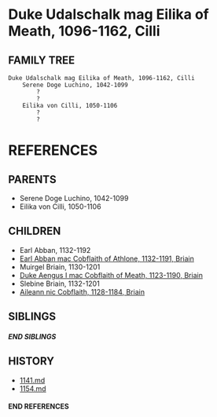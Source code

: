 # Duke Udalschalk mag Eilika of Meath, 1096-1162, Cilli

## FAMILY TREE
```
Duke Udalschalk mag Eilika of Meath, 1096-1162, Cilli
    Serene Doge Luchino, 1042-1099
        ?
        ?
    Eilika von Cilli, 1050-1106
        ?
        ?
```


# REFERENCES

## PARENTS 
* Serene Doge Luchino, 1042-1099
* Eilika von Cilli, 1050-1106

## CHILDREN 
* Earl Abban, 1132-1192
* [Earl Abban mac Cobflaith of Athlone, 1132-1191, Briain](p/abban_mac_cobflaith_1132.md)
* Muirgel Briain, 1130-1201
* [Duke Aengus I mac Cobflaith of Meath, 1123-1190, Briain](p/aengus_i_mac_cobflaith_1123.md)
* Slebine Briain, 1132-1201
* [Aileann nic Cobflaith, 1128-1184, Briain](p/aileann_nic_cobflaith_1128.md)

## SIBLINGS

##### END SIBLINGS  
## HISTORY
* [1141.md](../h/1141.md)
* [1154.md](../h/1154.md)

#### END REFERENCES
